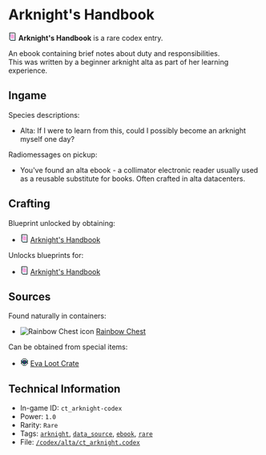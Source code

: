 # Arknight's Handbook

<img src="https://raw.githubusercontent.com/Ceterai/Enternia/main/codex/alta/ebook/stardust.png" alt="Arknight's Handbook icon" loading="lazy" height="16px" width="auto" /> **Arknight's Handbook** is a rare codex entry.

An ebook containing brief notes about duty and responsibilities.  
This was written by a beginner arknight alta as part of her learning experience.

## Ingame

Species descriptions:

- Alta: If I were to learn from this, could I possibly become an arknight myself one day?

Radiomessages on pickup:

- You've found an alta ebook - a collimator electronic reader usually used as a reusable substitute for books. Often crafted in alta datacenters.

## Crafting

Blueprint unlocked by obtaining:

- <img src="https://raw.githubusercontent.com/Ceterai/Enternia/main/codex/alta/ebook/stardust.png" alt="Arknight's Handbook icon" loading="lazy" height="16px" width="auto" /> [Arknight's Handbook](https://ceterai.github.io/MyEnternia/Wiki/Arknight'sHandbook)

Unlocks blueprints for:

- <img src="https://raw.githubusercontent.com/Ceterai/Enternia/main/codex/alta/ebook/stardust.png" alt="Arknight's Handbook icon" loading="lazy" height="16px" width="auto" /> [Arknight's Handbook](https://ceterai.github.io/MyEnternia/Wiki/Arknight'sHandbook)

## Sources

Found naturally in containers:

- <img src="https://starbounder.org/mediawiki/images/a/a9/Rainbowchest.png" alt="Rainbow Chest icon" loading="lazy" height="12px" width="12px" /> [Rainbow Chest](https://starbounder.org/Rainbow_Chest)

Can be obtained from special items:

- <img src="https://raw.githubusercontent.com/Ceterai/Enternia/main/items/active/alta/loot/biome/ct_eva_loot.png" alt="Eva Loot Crate icon" loading="lazy" height="16px" width="auto" /> [Eva Loot Crate](https://ceterai.github.io/MyEnternia/Wiki/EvaLootCrate)

## Technical Information

- In-game ID: `ct_arknight-codex`
- Power: `1.0`
- Rarity: `Rare`
- Tags: [`arknight`](https://ceterai.github.io/MyEnternia/Wiki/Tags/Arknight), [`data_source`](https://ceterai.github.io/MyEnternia/Wiki/Tags/DataSource), [`ebook`](https://ceterai.github.io/MyEnternia/Wiki/Tags/Ebook), [`rare`](https://ceterai.github.io/MyEnternia/Wiki/Tags/Rare)
- File: [`/codex/alta/ct_arknight.codex`](https://github.com/Ceterai/Enternia/blob/main/codex/alta/ct_arknight.codex)
